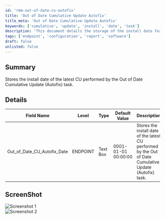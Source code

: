 ```yaml
---
id: 'rmm-out-of-date-cu-autofix'
title: 'Out of Date Cumulative Update Autofix'
title_meta: 'Out of Date Cumulative Update Autofix'
keywords: ['cumulative', 'update', 'install', 'date', 'task']
description: 'This document details the storage of the install date for the latest cumulative update performed by the Out of Date Cumulative Update (Autofix) task. It includes a table describing the relevant field properties and two screenshots for reference.'
tags: ['endpoint', 'configuration', 'report', 'software']
draft: false
unlisted: false
---
```

## Summary

Stores the install date of the latest CU performed by the Out of Date Cumulative Update (Autofix) task.

## Details

| Field Name                      | Level    | Type      | Default Value         | Description                                                                 | Editable |
|---------------------------------|----------|-----------|-----------------------|-----------------------------------------------------------------------------|----------|
| Out_of_Date_CU_Autofix_Date    | ENDPOINT | Text Box  | 0001-01-01 00:00:00  | Stores the install date of the latest CU performed by the Out of Date Cumulative Update (Autofix) task. | Yes      |

## ScreenShot

![Screenshot 1](..\..\..\static\img\EndPoint---Out_of_Date_CU_Autofix_Date\image_1.png)  
![Screenshot 2](..\..\..\static\img\EndPoint---Out_of_Date_CU_Autofix_Date\image_2.png)  



